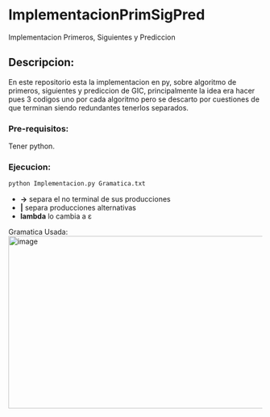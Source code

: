 # ImplementacionPrimSigPred
Implementacion Primeros, Siguientes y Prediccion

## Descripcion:
En este repositorio esta la implementacion en py, sobre algoritmo de primeros, siguientes y prediccion de GIC, principalmente la idea era hacer pues 3 codigos uno por cada algoritmo pero se descarto por cuestiones de que terminan siendo redundantes tenerlos separados. 

### Pre-requisitos:
Tener python.

### Ejecucion:
```bash
python Implementacion.py Gramatica.txt
```
- **->** separa el no terminal de sus producciones
- **|** separa producciones alternativas
- **lambda** lo cambia a ε
  
Gramatica Usada:
<img width="643" height="342" alt="image" src="https://github.com/user-attachments/assets/ed2e597c-b015-4520-8728-e701786a5150" />
